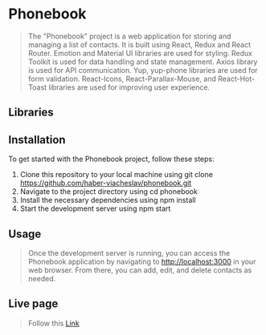# Phonebook

> The "Phonebook" project is a web application for storing and managing a list
> of contacts. It is built using React, Redux and React Router. Emotion and
> Material UI libraries are used for styling. Redux Toolkit is used for data
> handling and state management. Axios library is used for API communication.
> Yup, yup-phone libraries are used for form validation. React-Icons,
> React-Parallax-Mouse, and React-Hot-Toast libraries are used for improving
> user experience.

## Libraries

## Installation

To get started with the Phonebook project, follow these steps:

1. Clone this repository to your local machine using git clone
   https://github.com/haber-viacheslav/phonebook.git
2. Navigate to the project directory using cd phonebook
3. Install the necessary dependencies using npm install
4. Start the development server using npm start

## Usage

> Once the development server is running, you can access the Phonebook
> application by navigating to [http://localhost:3000](http://localhost:3000) in
> your web browser. From there, you can add, edit, and delete contacts as
> needed.

## Live page

> Follow this [Link](https://haber-viacheslav.github.io/phonebook/)
